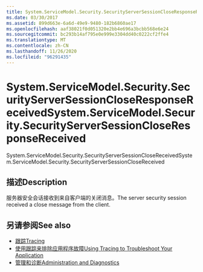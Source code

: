 ```yaml
---
title: System.ServiceModel.Security.SecurityServerSessionCloseResponseReceived
ms.date: 03/30/2017
ms.assetid: 899d663e-6a6d-49e9-9480-182b6860ae17
ms.openlocfilehash: aaf38021f0d051320e2bb4e696a3bcbb568e6e24
ms.sourcegitcommit: bc293b14af795e0e999e3304dd40c0222cf2ffe4
ms.translationtype: MT
ms.contentlocale: zh-CN
ms.lasthandoff: 11/26/2020
ms.locfileid: "96291435"
---
```

# <a name="systemservicemodelsecuritysecurityserversessioncloseresponsereceived"></a><span data-ttu-id="987ea-102">System.ServiceModel.Security.SecurityServerSessionCloseResponseReceived</span><span class="sxs-lookup"><span data-stu-id="987ea-102">System.ServiceModel.Security.SecurityServerSessionCloseResponseReceived</span></span>

<span data-ttu-id="987ea-103">System.ServiceModel.Security.SecurityServerSessionCloseReceived</span><span class="sxs-lookup"><span data-stu-id="987ea-103">System.ServiceModel.Security.SecurityServerSessionCloseReceived</span></span>  
  
## <a name="description"></a><span data-ttu-id="987ea-104">描述</span><span class="sxs-lookup"><span data-stu-id="987ea-104">Description</span></span>  

 <span data-ttu-id="987ea-105">服务器安全会话接收到来自客户端的关闭消息。</span><span class="sxs-lookup"><span data-stu-id="987ea-105">The server security session received a close message from the client.</span></span>  
  
## <a name="see-also"></a><span data-ttu-id="987ea-106">另请参阅</span><span class="sxs-lookup"><span data-stu-id="987ea-106">See also</span></span>

- [<span data-ttu-id="987ea-107">跟踪</span><span class="sxs-lookup"><span data-stu-id="987ea-107">Tracing</span></span>](index.md)
- [<span data-ttu-id="987ea-108">使用跟踪来排除应用程序故障</span><span class="sxs-lookup"><span data-stu-id="987ea-108">Using Tracing to Troubleshoot Your Application</span></span>](using-tracing-to-troubleshoot-your-application.md)
- [<span data-ttu-id="987ea-109">管理和诊断</span><span class="sxs-lookup"><span data-stu-id="987ea-109">Administration and Diagnostics</span></span>](../index.md)
